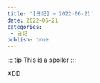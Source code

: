 ```yaml
---
title: '[日記] ~ 2022-06-21'
date: 2022-06-21
categories: 
 - 日記
publish: true
---
```


::: tip This is a spoiler :::

XDD
